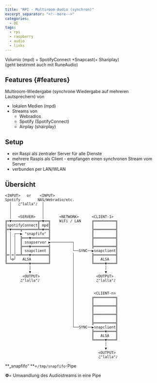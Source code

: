 ```yaml
---
title: "RPI - Multiroom-Audio (synchron)"
excerpt_separator: "<!--more-->"
categories:
  - DE
tags:
  - rpi
  - raspberry
  - audio
  - links
---
```




Volumio (mpd) + SpotifyConnect +Snapcast(+ Shariplay)  
(geht bestimmt auch mit RuneAudio)

## Features {#features}

Multiroom-Wiedergabe (synchrone Wiedergabe auf mehreren Lautsprechern) von

* lokalen Medien (mpd)
* Streams von
  * Webradios
  * Spotify (SpotifyConnect)
  * Airplay (shairplay)

## Setup

* ein Raspi als zentraler Server für alle Dienste
* mehrere Raspis als Client - empfangen einen synchronen Stream vom Server
* verbunden per LAN/WLAN

## Übersicht

```
<INPUT>   or    <INPUT>
Spotify        NAS/Webradio/etc.
  │   ♫"lalla"♪  │
  │              │
  │              │
  │   <SERVER>   │       <NETWORK>      <CLIENT-1>
╔═▼════════════╦═▼══╗    WiFi / LAN     ╔══════════╗
║spotifyConnect║ mpd║                   ║          ║
╠═▼════╦═══════╩═▼══╣                   ╠══════════╣ 
║ │ ┌──▶ "snapfifo" ║                   ║          ║
║ │ │  ╠═══▼════════╣                   ╠══════════╣
║ │ │  ║ snapserver ▶──────────┐        ║          ║
║ │ │  ╠═══▼════════╣          │        ╠══════════╣
║ │ │  ║ snapclient ║          └──SYNC──▶snapclient║
╠═│═│══╩═══▼════════╣          │        ╠══════════╣
║ └⚙┘   ALSA        ║          │        ║   ALSA   ║
╚══════════▼════════╝          │        ╚═════▼════╝
           │                   │              │
           ▼                   │              ▼
        <OUTPUT>               │          <OUTPUT>
       ♫"lalla"♪               │          ♫"lalla"♪
                               │
                               │
                               │         <CLIENT-n>
                               │        ╔══════════╗
                               │        ║          ║
                               │        ╠══════════╣
                               │        ║          ║
                               │        ╠══════════╣
                               │        ║          ║
                               │        ╠══════════╣
                               └──SYNC──▶snapclient║
                                        ╠═════▼════╣
                                        ║   ALSA   ║
                                        ╚═════▼════╝
                                              │
                                              ▼
                                           <OUTPUT>
                                           ♫"lalla"♪
```

**„snapfifo“ **=`/tmp/snapfifo`-Pipe

**⚙**= Umwandlung des Audiostreams in eine Pipe

